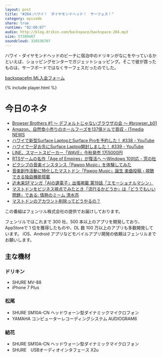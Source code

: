 ```yaml
---
layout: post
title: "#204:ハワイ！　ダイヤモンドヘッド！　サーフェス！"
category: episode
share: true
runtime: "02:00:07"
audio: http://blog.drikin.com/backspace/backspace-204.mp3
size: 57389467
soundcloud: 328536707
---
```


ハワイ・ダイヤモンドヘッドのビーチに宿泊中のドリキンがなにをやっているかといえば、ショッピングセンターでガジェットショッピング。そこで彼が買ったものは、サーフボードではなくサーフェスだったのでした。

[backspacefm ML入会フォーム](http://backspace.us11.list-manage.com/subscribe?u=09c933bd3997c1d16dbed156a&id=84b6529b91)

{% include player.html %}

# 今日のネタ

* [Browser Brothers #1 〜 デフォルトじゃないブラウザの会 〜 #browser_b01](http://browserbrothers01.peatix.com/)
* [Amazon、自然食小売りのホールフーズを137億ドルで買収 - ITmedia NEWS](http://www.itmedia.co.jp/news/articles/1706/17/news016.html)
* [ハワイで新型Surface LaptopとSurface Proを予約した！ #338 - YouTube](https://www.youtube.com/watch?v=Hu41Jw2hlXk)
* [ハワイで一足お先にSurface Laptop開封しました！ #339 - YouTube](https://www.youtube.com/watch?v=MxtFDn-nDKk)
* [LINE、スマートスピーカー「WAVE」今秋発売 1万5000円](http://www.itmedia.co.jp/news/articles/1706/15/news123.html)
* [RTSゲームの名作「Age of Empires」が復活へ ～Windows 10対応 - 窓の杜](http://forest.watch.impress.co.jp/docs/news/1064877.html)
* [ピクシブの音楽インスタンス「Pawoo Music」を体験してみた](http://www.itmedia.co.jp/news/articles/1706/15/news166.html)
* [音楽創作活動に特化したマストドン「Pawoo Music」誕生 楽曲投稿・視聴できる独自機能搭載](http://www.itmedia.co.jp/news/articles/1706/15/news094.html)
* [近未来SFマンガ「AIの遺電子」出張掲載 第19話「エモーショナルマシン」](http://www.itmedia.co.jp/news/articles/1706/15/news008.html)
* [マストドンをビジネス視点でみたとき「流行るかどうか」は「どうでもいい問題」である: 情熱のミーム 清水亮](http://japanese.engadget.com/2017/06/16/mastodon_business/)
* [マストドンのアカウント削除ってどうやるの？](http://www.itmedia.co.jp/news/articles/1706/16/news103.html)

この番組はフェンリル株式会社の提供でお届けしております。

フェンリルではこれまで 300 社、500 本以上のアプリを開発しており、AppStoreで 1 位を獲得したものや、DL 数 100 万以上のアプリも多数開発しています。
iOS、Android アプリなどモバイルアプリ開発の依頼はフェンリルまでお願いします。

## 主な機材

### ドリキン

* SHURE MV-88
* iPhone 7 Plus

### 松尾

* SHURE  SM10A-CN ヘッドウォーン型ダイナミックマイクロフォン
* YAMAHA コンピューターレコーディングシステム AUDIOGRAM6

### 結花

* SHURE  SM10A-CN ヘッドウォーン型ダイナミックマイクロフォン
* SHURE　USBオーディオインタフェース X2u
